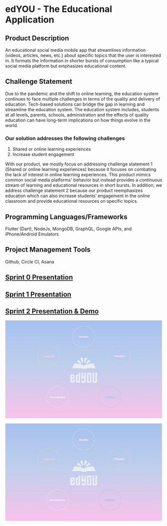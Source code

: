# edYOU - The Educational Application

## Product Description 

An educational social media mobile app that streamlines information (videos, articles, news, etc.) about specific topics that the user is interested in. It formats the information in shorter bursts of consumption like a typical social media platform but emphasizes educational content.

## Challenge Statement
 
Due to the pandemic and the shift to online learning, the education system continues to face multiple challenges in terms of the quality and delivery of education. Tech-based solutions can bridge the gap in learning and streamline the education system. The education system includes, students at all levels, parents, schools, administration and the effects of quality education can have long-term implications on how things evolve in the world.

### Our solution addresses the following challenges

1. Shared or online learning experiences 
2. Increase student engagement

With our product, we mostly focus on addressing challenge statement 1 (Shared or online learning experiences) because it focuses on combating the lack of interest in online learning experiences. This product mimics common social media platforms' behavior but instead provides a continuous stream of learning and educational resources in short bursts. In addition, we address challenge statement 2 because our product reemphasizes education which can also increase students’ engagement in the online classroom and provide educational resources on specific topics.

## Programming Languages/Frameworks

Flutter (Dart), NodeJs, MongoDB, GraphQL, Google APIs, and iPhone/Android Emulators

## Project Management Tools

Github, Circle CI, Asana

## [Sprint 0 Presentation](https://youtu.be/SXnvakehMOw)
## [Sprint 1 Presentation](https://youtu.be/euD2k7JsRis)
## [Sprint 2 Presentation & Demo](https://youtu.be/07hM9DYSllw)

<p align="center">
  <img 
    src="/wireframes/Header.png"
  >
</p>

<img src="/wireframes/Header.png" alt="Alt text" title="Optional title">

